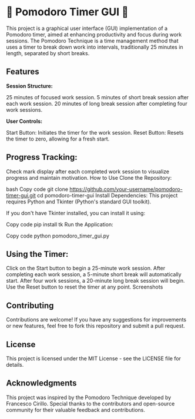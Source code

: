 # 🍅 Pomodoro Timer GUI 🍅
This project is a graphical user interface (GUI) implementation of a Pomodoro timer, aimed at enhancing productivity and focus during work sessions. The Pomodoro Technique is a time management method that uses a timer to break down work into intervals, traditionally 25 minutes in length, separated by short breaks.

## Features
**Session Structure:**

25 minutes of focused work session.
5 minutes of short break session after each work session.
20 minutes of long break session after completing four work sessions.

**User Controls:**

Start Button: Initiates the timer for the work session.
Reset Button: Resets the timer to zero, allowing for a fresh start.

## Progress Tracking:

Check mark display after each completed work session to visualize progress and maintain motivation.
How to Use
Clone the Repository:

bash
Copy code
git clone https://github.com/your-username/pomodoro-timer-gui.git
cd pomodoro-timer-gui
Install Dependencies:
This project requires Python and Tkinter (Python's standard GUI toolkit).

If you don't have Tkinter installed, you can install it using:

Copy code
pip install tk
Run the Application:

Copy code
python pomodoro_timer_gui.py

## Using the Timer:

Click on the Start button to begin a 25-minute work session.
After completing each work session, a 5-minute short break will automatically start.
After four work sessions, a 20-minute long break session will begin.
Use the Reset button to reset the timer at any point.
Screenshots

## Contributing
Contributions are welcome! If you have any suggestions for improvements or new features, feel free to fork this repository and submit a pull request.

## License
This project is licensed under the MIT License - see the LICENSE file for details.

## Acknowledgments
This project was inspired by the Pomodoro Technique developed by Francesco Cirillo.
Special thanks to the contributors and open-source community for their valuable feedback and contributions.
